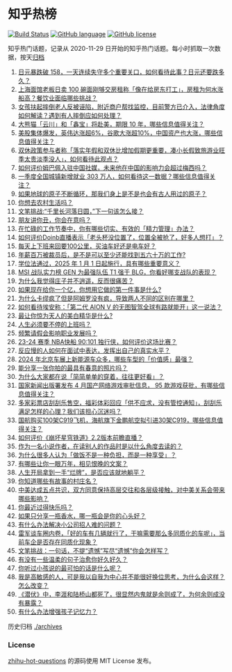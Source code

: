 # 知乎热榜
[![Build Status](https://github.com/ToWeLong/zhihu-hot-questions/workflows/CI/badge.svg)](https://github.com/ToWeLong/zhihu-hot-questions/actions)
[![GitHub language](https://img.shields.io/badge/language-golang-orange.svg)](https://golang.org/)
[![GitHub license](https://img.shields.io/github/license/ToWeLong/zhihu-hot-questions)](https://github.com/ToWeLong/zhihu-hot-questions/blob/main/LICENSE)

知乎热门话题，记录从 2020-11-29 日开始的知乎热门话题。每小时抓取一次数据，按天[归档](./archives)

<!-- BEGIN -->

1. [日元暴跌破 158，一天连续失守多个重要关口，如何看待此事？日元还要跌多久？](https://www.zhihu.com/question/654218472)
1. [上海面馆老板日卖 100 碗面刚够交房租称「像在给房东打工」，房租为何水涨船高？餐饮业面临哪些挑战？](https://www.zhihu.com/question/653951584)
1. [女孩扶起摔倒老人反被诬陷，附近商户帮找监控，目前警方已介入，法律角度如何解读？遇到有人摔倒应如何处理？](https://www.zhihu.com/question/654160567)
1. [大熊猫「云川」和「鑫宝」将赴美，期限 10 年，哪些信息值得关注？](https://www.zhihu.com/question/654258594)
1. [美股集体爆发，英伟达涨超6%，谷歌大涨超10%，中国资产也大涨，哪些信息值得关注？](https://www.zhihu.com/question/654269025)
1. [双休政策参与者称「落实年假和双休比增加假期更重要，凑小长假致旅游业旺季太贵淡季没人」，如何看待此观点？](https://www.zhihu.com/question/654263544)
1. [如何评价姆巴佩入驻中国社媒，未来他在中国的影响力会超过梅西吗？](https://www.zhihu.com/question/654273289)
1. [一季度全国城镇新增就业 303 万人，如何看待这一数据？哪些信息值得关注？](https://www.zhihu.com/question/653831122)
1. [如果地球的原子不断循环，那我们身上是不是也会有古人用过的原子？](https://www.zhihu.com/question/351698563)
1. [你想去农村生活吗？](https://www.zhihu.com/question/653964866)
1. [文笔挑战:“千里长河落日圆，”下一句该怎么接？](https://www.zhihu.com/question/654162929)
1. [朋友讲你丑，你会在意吗？](https://www.zhihu.com/question/653153187)
1. [在忙碌的工作节奏中，你有哪些切实、有效的「精力管理」办法？](https://www.zhihu.com/question/653430499)
1. [如何评价Doinb直播表示「老头杯没位置了，位置全被抢了，好多人想打」？](https://www.zhihu.com/question/654160291)
1. [每天上下班来回要100公里，买油车好还是电车好？](https://www.zhihu.com/question/653363798)
1. [年薪百万被裁员后，是不是可以至少还能找到五六十万的工作?](https://www.zhihu.com/question/651289881)
1. [学位法通过，2025 年 1 月 1 日起施行，具有哪些重要意义？](https://www.zhihu.com/question/654151959)
1. [MSI 战队实力榜 GEN 为最强队伍 T1 强于 BLG，你看好哪支战队的表现？](https://www.zhihu.com/question/653848292)
1. [为什么我觉得庄子并不逍遥，反而很痛苦？](https://www.zhihu.com/question/433226615)
1. [如果现在给你一个亿，你想用它做的第一件事是什么?](https://www.zhihu.com/question/654004966)
1. [为什么卡缪疯了但是阿姆罗没有疯，导致两人不同的区别在哪里？](https://www.zhihu.com/question/646286551)
1. [如何看待埃安称：「第二代 AION V 的无图智驾全球有路就能开」这一说法？](https://www.zhihu.com/question/654273197)
1. [最让你惊为天人的美白精华是什么?](https://www.zhihu.com/question/339184855)
1. [人生必须要不停的上班吗？](https://www.zhihu.com/question/627122837)
1. [频繁请假会影响职业发展吗？](https://www.zhihu.com/question/654244985)
1. [23-24 赛季 NBA快船 90:101 独行侠，如何评价这场比赛？](https://www.zhihu.com/question/654253197)
1. [反应慢的人如何在面试中表达，发挥出自己的真实水平？](https://www.zhihu.com/question/651409390)
1. [2024 年北京车展上新能源车众多，哪些车型的「价值感」最强？](https://www.zhihu.com/question/654204884)
1. [能分享一张你拍的最具有春意的照片吗？](https://www.zhihu.com/question/648998073)
1. [为什么大家都在说「简简单单的穿着，往往更好看」？](https://www.zhihu.com/question/654258170)
1. [国家新闻出版署发布 4 月国产网络游戏审批信息， 95 款游戏获批，有哪些信息值得关注？](https://www.zhihu.com/question/654178070)
1. [多家彩票店刮刮乐售空，福彩体彩回应「供不应求，没有管控通知」，刮刮乐满足怎样的心理？我们该担心沉迷吗？](https://www.zhihu.com/question/654256711)
1. [国航购买100架C919飞机，海航旗下金鹏航空拟引进30架C919，哪些信息值得关注？](https://www.zhihu.com/question/654213432)
1. [如何评价《崩坏星穹铁道》2.2版本前瞻直播？](https://www.zhihu.com/question/654002519)
1. [作为一名小说作者，在读别人的作品时是以什么角度去读的？](https://www.zhihu.com/question/654054222)
1. [为什么很多人认为「做饭不是一种负担，而是一种享受」？](https://www.zhihu.com/question/653431472)
1. [有哪些让你一眼万年，相见恨晚的文案？](https://www.zhihu.com/question/654210417)
1. [人生开局拿到一手“烂牌”，是否应该就地躺平？](https://www.zhihu.com/question/653152827)
1. [你知道哪些有故事的村庄名？](https://www.zhihu.com/question/651768796)
1. [中美达成五点共识，双方同意保持高层交往和各层级接触，对中美关系会带来哪些影响？](https://www.zhihu.com/question/654194268)
1. [你最近过得快乐吗？](https://www.zhihu.com/question/654260516)
1. [如果只分享一瓶香水，哪一瓶会是你的心头好？](https://www.zhihu.com/question/653234104)
1. [有什么办法解决小公司招人难的问题？](https://www.zhihu.com/question/653625932)
1. [雷军谈车圈内卷，「好的车有几辆就行了，干嘛需要那么多同质化的车呢」，当前车企是否存在同质化现象？](https://www.zhihu.com/question/654153526)
1. [文笔挑战：一句话，不提“遗憾”写尽“遗憾”你会怎样写？](https://www.zhihu.com/question/649312786)
1. [有没有一些温柔的句子治愈你好久好久？](https://www.zhihu.com/question/654150905)
1. [你听过小孩说的最可怕的话是什么呢？](https://www.zhihu.com/question/284187295)
1. [我是高敏感的人，可是我以自我为中心并不能很好换位思考，为什么会这样？怎么改变？](https://www.zhihu.com/question/654219855)
1. [《潜伏》中，李涯和陆桥山都死了，很显然内鬼就是余则成了，为何余则成没有暴露？](https://www.zhihu.com/question/500948049)
1. [有什么办法增强孩子记忆力？](https://www.zhihu.com/question/654265547)

<!-- END -->

历史归档 [./archives](./archives)


### License
[zhihu-hot-questions](https://github.com/towelong/zhihu-hot-questions) 的源码使用 MIT License 发布。